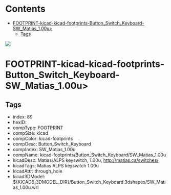 



Contents
========

* [FOOTPRINT-kicad-kicad-footprints-Button_Switch_Keyboard-SW_Matias_1.00u>](#footprint-kicad-kicad-footprints-button_switch_keyboard-sw_matias_100u)
	* [Tags](#tags)
  
![][im]
# FOOTPRINT-kicad-kicad-footprints-Button_Switch_Keyboard-SW_Matias_1.00u>

## Tags

- index: 89
- hexID: 
- oompType: FOOTPRINT
- oompSize: kicad
- oompColor: kicad-footprints
- oompDesc: Button_Switch_Keyboard
- oompIndex: SW_Matias_1.00u
- oompName: kicad-footprints/Button_Switch_Keyboard/SW_Matias_1.00u
- kicadDesc: Matias/ALPS keyswitch, 1.00u, http://matias.ca/switches/
- kicadTags: Matias ALPS keyswitch 1.00u
- kicadAttr: through_hole
- kicad3DModel: ${KICAD6_3DMODEL_DIR}/Button_Switch_Keyboard.3dshapes/SW_Matias_1.00u.wrl



[im]: image.png
